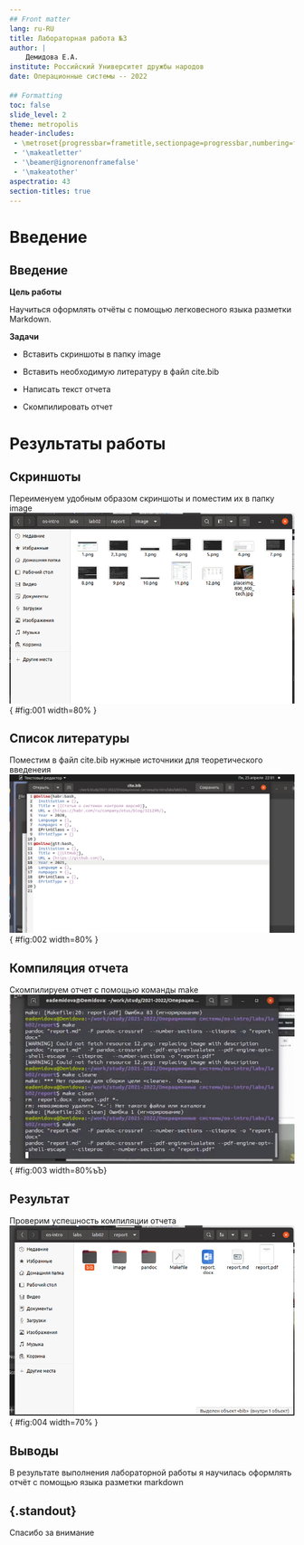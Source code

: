 ```yaml
---
## Front matter
lang: ru-RU
title: Лабораторная работа №3
author: |
	Демидова Е.А.
institute: Российский Университет дружбы народов
date: Операционные системы -- 2022

## Formatting
toc: false
slide_level: 2
theme: metropolis
header-includes: 
 - \metroset{progressbar=frametitle,sectionpage=progressbar,numbering=fraction}
 - '\makeatletter'
 - '\beamer@ignorenonframefalse'
 - '\makeatother'
aspectratio: 43
section-titles: true
---
```


# Введение

## Введение

**Цель работы**

Научиться оформлять отчёты с помощью легковесного языка разметки Markdown.

**Задачи**

- Вставить скриншоты в папку image

- Вставить необходимую литературу в файл cite.bib

- Написать текст отчета

- Скомпилировать отчет 

# Результаты работы

## Скриншоты

Переименуем удобным образом скриншоты и поместим их в папку image
![Скриншоты](image/1.png){ #fig:001 width=80% }

## Список литературы

Поместим в файл cite.bib нужные источники для теоретического введенеия
![Список литературы](image/2.png){ #fig:002 width=80% }

## Компиляция отчета

Скомпилируем отчет с помощью команды make
![Компиляция](image/3.png){ #fig:003 width=80%ъЪ}

## Результат

Проверим успешность компиляции отчета
![Компиляция](image/4.png){ #fig:004 width=70% }

## Выводы

В результате выполнения лабораторной работы я научилась оформлять отчёт с помощью языка разметки markdown




## {.standout}

Спасибо за внимание
